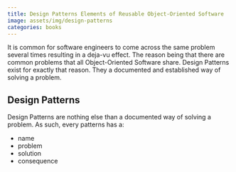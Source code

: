 ```yaml
---
title: Design Patterns Elements of Reusable Object-Oriented Software
image: assets/img/design-patterns
categories: books
---
```


It is common for software engineers to come across the same problem several
times resulting in a deja-vu effect. The reason being that there are common
problems that all Object-Oriented Software share. Design Patterns exist for
exactly that reason. They a documented and established way of solving a problem.

## Design Patterns

Design Patterns are nothing else than a documented way of solving a problem. As
such, every patterns has a:

- name
- problem
- solution
- consequence
